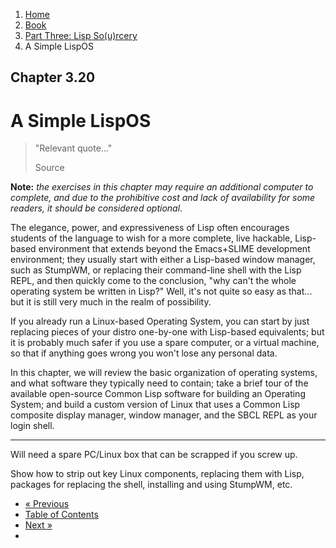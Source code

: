 <ol class="breadcrumb">
  <li><a href="/">Home</a></li>
  <li><a href="/book/">Book</a></li>
  <li><a href="/book/3-0-0-overview/">Part Three: Lisp So(u)rcery</a></li>
  <li class="active">A Simple LispOS</li>
</ol>

## Chapter 3.20

# A Simple LispOS

> "Relevant quote..."
> <footer>Source</footer>

**Note:** *the exercises in this chapter may require an additional computer to complete, and due to the prohibitive cost and lack of availability for some readers, it should be considered optional*.

The elegance, power, and expressiveness of Lisp often encourages students of the language to wish for a more complete, live hackable, Lisp-based environment that extends beyond the Emacs+SLIME development environment; they usually start with either a Lisp-based window manager, such as StumpWM, or replacing their command-line shell with the Lisp REPL, and then quickly come to the conclusion, "why can't the whole operating system be written in Lisp?"  Well, it's not quite so easy as that... but it is still very much in the realm of possibility.

If you already run a Linux-based Operating System, you can start by just replacing pieces of your distro one-by-one with Lisp-based equivalents; but it is probably much safer if you use a spare computer, or a virtual machine, so that if anything goes wrong you won't lose any personal data.

In this chapter, we will review the basic organization of operating systems, and what software they typically need to contain; take a brief tour of the available open-source Common Lisp software for building an Operating System; and build a custom version of Linux that uses a Common Lisp composite display manager, window manager, and the SBCL REPL as your login shell.

---

Will need a spare PC/Linux box that can be scrapped if you screw up.

Show how to strip out key Linux components, replacing them with Lisp, packages for replacing the shell, installing and using StumpWM, etc.

<ul class="pager">
  <li class="previous"><a href="/book/3-19-0-neurotech/">&laquo; Previous</a></li>
  <li><a href="/book/">Table of Contents</a></li>
  <li class="next"><a href="/book/3-21-0-lisp-machine/">Next &raquo;</a><li>
</ul>
